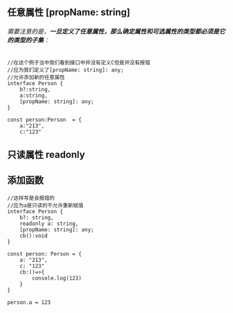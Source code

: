 ## 任意属性 [propName: string]

###### 需要注意的是，**一旦定义了任意属性，那么确定属性和可选属性的类型都必须是它的类型的子集**：

```
//在这个例子当中我们看到接口中并没有定义C但是并没有报错
//应为我们定义了[propName: string]: any;
//允许添加新的任意属性
interface Person {
    b?:string,
    a:string,
    [propName: string]: any;
}
 
const person:Person  = {
    a:"213",
    c:"123"
```



## 只读属性 readonly

## 添加函数

```
//这样写是会报错的
//应为a是只读的不允许重新赋值
interface Person {
    b?: string,
    readonly a: string,
    [propName: string]: any;
    cb():void
}
 
const person: Person = {
    a: "213",
    c: "123"
    cb:()=>{
        console.log(123)
    }
}
 
person.a = 123
```

